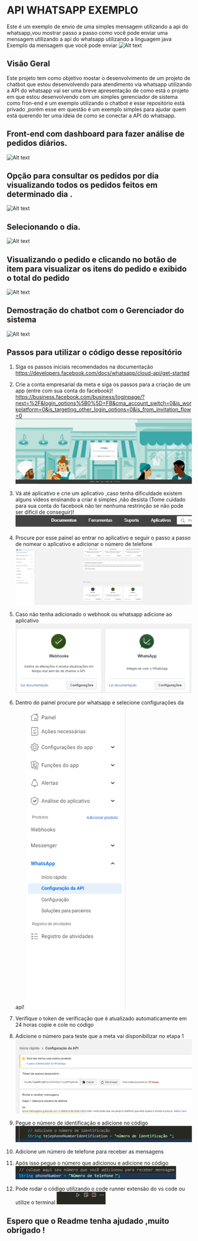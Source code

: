 #  API WHATSAPP EXEMPLO

Este é um exemplo de envio de uma simples mensagem utilizando a api do whatsapp,vou mostrar passo a passo como você pode enviar uma mensagem utilizando a api do whatsapp utilizando a linguagem java
Exemplo da mensagem que você pode enviar 
![Alt text](<Imagem do WhatsApp de 2023-11-24 à(s) 17.59.26_b4d80be4.jpg>)


## Visão Geral  

Este projeto tem como objetivo mostar o desenvolvimento de um projeto de chatbot que estou desenvolvendo para atendimento via whatsapp utilizando a API do whatsapp
vai ser uma breve apresentação de como está o projeto em que estou desenvolvendo com um simples gerenciador de sistema como fron-end e um exemplo utilizando o chatbot e esse repositório está privado ,porém esse em questão é um exemplo simples para ajudar quem está querendo ter uma ideia de como se conectar a API do whatsapp.

## Front-end com dashboard para fazer análise de pedidos diários.
![Alt text](<Imagem do WhatsApp de 2023-11-22 à(s) 12.31.35_5a3dfdd0.jpg>)

## Opção para consultar os pedidos por dia visualizando todos os pedidos feitos em determinado dia .
![Alt text](<Imagem do WhatsApp de 2023-11-22 à(s) 12.32.43_3015fe3a.jpg>)

## Selecionando o dia.
![Alt text](<Imagem do WhatsApp de 2023-11-22 à(s) 12.33.12_6c57d9e0.jpg>)

## Visualizando o pedido e clicando no botão de item para visualizar os itens do pedido e exibido o total do pedido
![Alt text](<Imagem do WhatsApp de 2023-11-22 à(s) 12.34.30_f2850c82.jpg>)

## Demostração do chatbot com o Gerenciador do sistema
![Alt text](recortado202311241353.gif)


## Passos para utilizar o código desse repositório 
1. Siga os passos iniciais recomendados na documentação 
https://developers.facebook.com/docs/whatsapp/cloud-api/get-started

2. Crie a conta empresarial da meta e siga os passos para a criação de um app (entre com sua conta do facebook)! https://business.facebook.com/business/loginpage/?next=%2F&login_options%5B0%5D=FB&cma_account_switch=0&is_workplatform=0&is_targeting_other_login_options=0&is_from_invitation_flow=0
![Alt text](image.png)

2. Vá até aplicativo e crie um aplicativo ,caso tenha dificuldade existem alguns vídeos ensinando a criar é simples ,não desista (Tome cuidado para sua conta do facebook não ter nenhuma restrinção se não pode ser dificil de conseguir)!
![Alt text](image-1.png)

3. Procure por esse painel ao entrar no aplicativo e seguir o passo a passo de nomear o  aplicativo e adicionar o número de telefone 
![Alt text](image-2.png)

4. Caso não tenha adicionado o webhook ou whatsapp adicione ao aplicativo
![Alt text](image-3.png)

5. Dentro do painel procure por whatsapp e selecione configurações da api!
![Alt text](image-5.png)

6. Verifique o token de verificação que é atualizado automaticamente em 24 horas copie e cole no código 

7. Adicione o número para teste que a meta vai disponibilizar no etapa 1
![Alt text](image-6.png)

8. Pegue o número de identificação e adicione no código 
![Alt text](image-11.png)


9. Adicione um número de telefone para receber as mensagens

10. Após isso pegue o número que adicionou e adicione no código
![Alt text](image-9.png)

11. Pode rodar o código utilizando o code runner extensão do vs code ou utilize o terminal 
![Alt text](image-10.png)


## Espero que o Readme tenha ajudado ,muito obrigado !